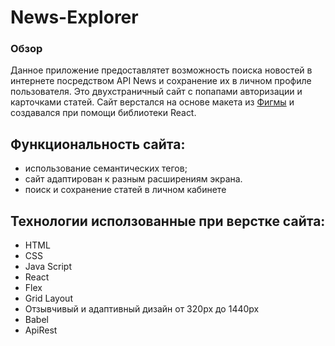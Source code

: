 # News-Explorer

### Обзор
Данное приложение предоставлятет возможность поиска новостей в интернете посредством API News и сохранение их в личном профиле пользователя.
Это двухстраничный сайт с попапами авторизации и карточками статей. 
Сайт верстался на основе макета из [Фигмы](https://www.figma.com/file/Dhl21eRzzbFMBe0DU9SglF/Diploma-WEB-v2.0-(for-students)) и создавался при помощи библиотеки React.

## Функциональность сайта: 

* использование семантических тегов;
* сайт адаптирован к разным расширениям экрана. 
* поиск и сохранение статей в личном кабинете

## Технологии исползованные при верстке сайта: 

* HTML
* CSS
* Java Script
* React 
* Flex
* Grid Layout
* Отзывчивый и адаптивный дизайн от 320px до 1440px
* Babel
* ApiRest